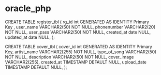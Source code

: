 # oracle_php

CREATE TABLE register_tbl (
    rg_id int GENERATED AS IDENTITY Primary Key ,
    user_name VARCHAR2(50) NOT NULL,
    phonenumber VARCHAR2(20) NOT NULL,
    user_pass VARCHAR2(50) NOT NULL,
    created_at date NULL,
    updated_at date NULL,
);


CREATE TABLE cover_tbl (
    cover_id int GENERATED AS IDENTITY Primary Key,
    artist_name VARCHAR2(255) NOT NULL,
    type_of_song VARCHAR2(50) NOT NULL,
    description VARCHAR2(50) NOT NULL,
    cover_image VARCHAR2(255),
    created_at TIMESTAMP DEFAULT NULL,
    upload_date TIMESTAMP DEFAULT NULL,
);
